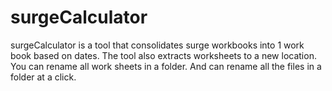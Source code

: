 # surgeCalculator
surgeCalculator is a tool that consolidates surge workbooks into 1 work book based on dates. The tool also extracts worksheets to a new location. You can rename all work sheets in a folder. And can rename all the files in a folder at a click.

